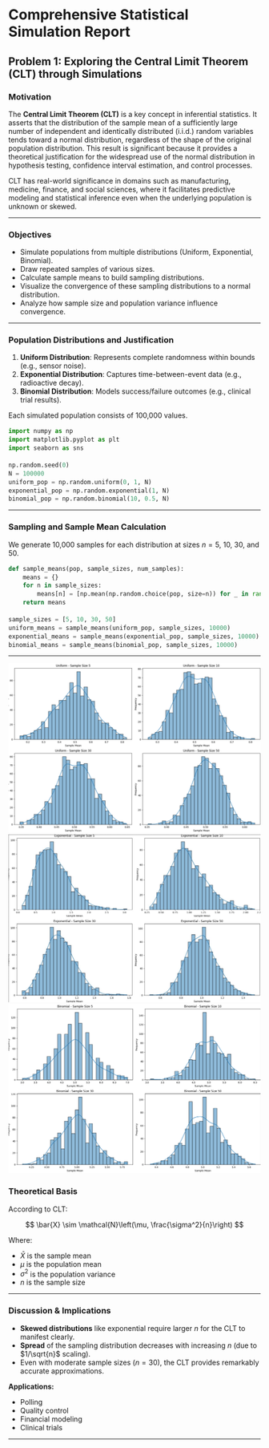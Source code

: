 #  Comprehensive Statistical Simulation Report

##  Problem 1: Exploring the Central Limit Theorem (CLT) through Simulations

###  Motivation

The **Central Limit Theorem (CLT)** is a key concept in inferential statistics. It asserts that the distribution of the sample mean of a sufficiently large number of independent and identically distributed (i.i.d.) random variables tends toward a normal distribution, regardless of the shape of the original population distribution. This result is significant because it provides a theoretical justification for the widespread use of the normal distribution in hypothesis testing, confidence interval estimation, and control processes.

CLT has real-world significance in domains such as manufacturing, medicine, finance, and social sciences, where it facilitates predictive modeling and statistical inference even when the underlying population is unknown or skewed.

---

###  Objectives

- Simulate populations from multiple distributions (Uniform, Exponential, Binomial).
- Draw repeated samples of various sizes.
- Calculate sample means to build sampling distributions.
- Visualize the convergence of these sampling distributions to a normal distribution.
- Analyze how sample size and population variance influence convergence.

---

###  Population Distributions and Justification

1. **Uniform Distribution**: Represents complete randomness within bounds (e.g., sensor noise).
2. **Exponential Distribution**: Captures time-between-event data (e.g., radioactive decay).
3. **Binomial Distribution**: Models success/failure outcomes (e.g., clinical trial results).

Each simulated population consists of 100,000 values.

```python
import numpy as np
import matplotlib.pyplot as plt
import seaborn as sns

np.random.seed(0)
N = 100000
uniform_pop = np.random.uniform(0, 1, N)
exponential_pop = np.random.exponential(1, N)
binomial_pop = np.random.binomial(10, 0.5, N)
```

---

###  Sampling and Sample Mean Calculation

We generate 10,000 samples for each distribution at sizes $n = 5$, $10$, $30$, and $50$.

```python
def sample_means(pop, sample_sizes, num_samples):
    means = {}
    for n in sample_sizes:
        means[n] = [np.mean(np.random.choice(pop, size=n)) for _ in range(num_samples)]
    return means

sample_sizes = [5, 10, 30, 50]
uniform_means = sample_means(uniform_pop, sample_sizes, 10000)
exponential_means = sample_means(exponential_pop, sample_sizes, 10000)
binomial_means = sample_means(binomial_pop, sample_sizes, 10000)
```

---

![alt text](image-4.png)
![alt text](image-8.png)
![alt text](image-6.png)


###  Theoretical Basis

According to CLT:

$$
\bar{X} \sim \mathcal{N}\left(\mu, \frac{\sigma^2}{n}\right)
$$

Where:
- $\bar{X}$ is the sample mean
- $\mu$ is the population mean
- $\sigma^2$ is the population variance
- $n$ is the sample size

---

###  Discussion & Implications

- **Skewed distributions** like exponential require larger $n$ for the CLT to manifest clearly.
- **Spread** of the sampling distribution decreases with increasing $n$ (due to $1/\sqrt{n}$ scaling).
- Even with moderate sample sizes ($n = 30$), the CLT provides remarkably accurate approximations.

**Applications:**
- Polling
- Quality control
- Financial modeling
- Clinical trials

---




